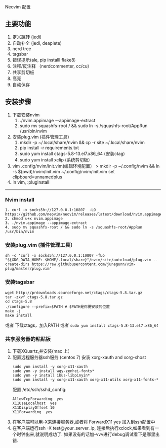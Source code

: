 Neovim 配置

## 主要功能
1. 定义跳转 (jedi)
2. 自动补全  (jedi, deaplete)
3. nerd tree
4. tagsbar
5. 错误提示(ale, pip installl flake8)
6. 注释/反注释 （nerdcommenter, <leader>cc/<leader>cu）
7. 共享剪切板
8. 高亮
9. 自动保存


## 安装步骤
1. 下载安装nvim
    1. ./nvim.appimage --appimage-extract
    2. sudo mv squashfs-root / && sudo ln -s /squashfs-root/AppRun /usr/bin/nvim
2. 安装plug.vim (插件管理工具）
    1. mkdir -p ~/.local/share/nvim && cp -r site ~/.local/share/nvim
    2. pip install -r requirements.txt
    3. sudo yum install ctags-5.8-13.el7.x86_64 (安装ctag)
    4. sudo yum install xclip (系统剪切板）
3.  vim .config/nvim/init.vim(编辑环境配置） > 
        mkdir -p ~/.config/nvim && ln -s $(pwd)/nvim/init.vim ~/.config/nvim/init.vim
    set clipboard=unnamedplus 
4.  In vim, :plugInstall



---


### Nvim install
    1. curl -x socks5h://127.0.0.1:10807  -LO https://github.com/neovim/neovim/releases/latest/download/nvim.appimage
    2. chmod u+x nvim.appimage
    3. ./nvim.appimage --appimage-extract
    4. sudo mv squashfs-root / && sudo ln -s /squashfs-root/AppRun /usr/bin/nvim


### 安装plug.vim (插件管理工具）
    sh -c 'curl -x socks5h://127.0.0.1:10807 -fLo "${XDG_DATA_HOME:-$HOME/.local/share}"/nvim/site/autoload/plug.vim --create-dirs https://raw.githubusercontent.com/junegunn/vim-plug/master/plug.vim'


### 安装tagsbar
    wget http://prdownloads.sourceforge.net/ctags/ctags-5.8.tar.gz
    tar -zxvf ctags-5.8.tar.gz
    cd ctags-5.8
    ./configure --prefix=$PATH # $PATH是你要安装的位置
    make -j
    make install
或者
    下载ctags，加入PATH 或者 `sudo yum install ctags-5.8-13.el7.x86_64`


### 共享服务器的粘贴板
1. 下载XQuartz,并安装(mac 上）
2. 配置远程服务器ssh服务 (centos 7)
    安装 xorg-xauth and xorg-xhost
    ```
    sudo yum install -y xorg-x11-xauth
    sudo yum -y install wqy-zenhei-fonts*
    sudo yum -y install ibus-libpinyin*
    sudo yum install -y xorg-x11-xauth xorg-x11-utils xorg-x11-fonts-*
    ```
    配置 /etc/ssh/sshd_config:
    ```
    AllowTcpForwarding  yes
    X11UseLocalhost  yes
    X11DisplayOffset 10
    X11Forwarding  yes
    ```
3. 在客户端可以用-X来连接服务器,或者将 ForwardX11 yes 加入到ssh配置中
4. 在客户端运行ssh -X test@your_server_ip, 连接后执行xclock,如果看到有一个时钟出来,就说明成功了. 如果没有的话加-vvv进行debug调试看下是哪里出错.
